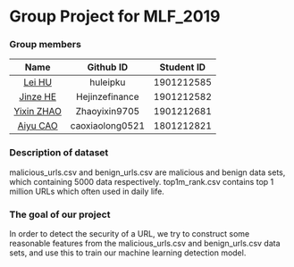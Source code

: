# Group Project for MLF_2019

### Group members
Name | Github ID | Student ID 
:-: | :-------------------------------: | :-:
[Lei HU](https://github.com/huleipku)     |     huleipku     |     1901212585    
[Jinze HE](https://github.com/Hejinzefinance)     |     Hejinzefinance     |     1901212582    
[Yixin ZHAO](https://github.com/Zhaoyixin9705)     |     Zhaoyixin9705     |     1901212681    
[Aiyu CAO](https://github.com/caoxiaolong0521)     |     caoxiaolong0521     |     1801212821    




###  Description of dataset
malicious_urls.csv and benign_urls.csv are malicious and benign data sets, which containing 5000 data respectively.
top1m_rank.csv contains top 1 million URLs which often used in daily life.


###  The goal of our project
In order to detect the security of a URL, we try to construct some reasonable features from the malicious_urls.csv and benign_urls.csv data sets, and use this to train our machine learning detection model.

